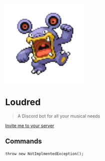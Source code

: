<p>
    <img width="256" height="256" src="/docs/assets/loudred.png">
</p>

# Loudred

> A Discord bot for all your musical needs

[Invite me to your server](https://discord.com/oauth2/authorize?client_id=829219445721399306&scope=bot)

## Commands

`throw new NotImplmentedException();`
